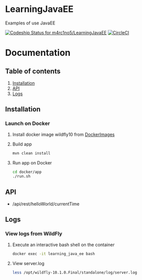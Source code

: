 # LearningJavaEE
Examples of use JavaEE

[ ![Codeship Status for m4rc1no5/LearningJavaEE](https://app.codeship.com/projects/50813ba0-7df2-0134-15a5-5a094b81b9ee/status?branch=develop)](https://app.codeship.com/projects/181546)
[![CircleCI](https://circleci.com/gh/m4rc1no5/LearningJavaEE/tree/develop.svg?style=svg)](https://circleci.com/gh/m4rc1no5/LearningJavaEE/tree/develop)

Documentation
=============

Table of contents
-----------------

1. [Installation](#installation)
2. [API](#api)
3. [Logs](#logs)

<a name="installation"></a>

Installation
------------

### Launch on Docker ###

1. Install docker image wildfly10 from [DockerImages](https://github.com/m4rc1no5/DockerImages)
2. Build app
    
    ```bash
    mvn clean install
    ```
3. Run app on Docker
    
    ```bash
    cd docker/app
    ./run.sh
    ```

<a name="api"></a>

API
---

- /api/rest/helloWorld/currentTime

<a name="logs"></a>

Logs
-------------

### View logs from WildFly ###

1. Execute an interactive bash shell on the container
    
    ```bash
    docker exec -it learning_java_ee bash
    ```
2. View server.log
    
    ```bash
    less /opt/wildfly-10.1.0.Final/standalone/log/server.log
    ```